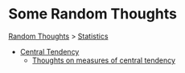 # Some Random Thoughts

[Random Thoughts](/thoughts/) > [Statistics](/thoughts/statistics/)

* [Central Tendency](/thoughts/central-tendency/)
	* [Thoughts on measures of central tendency](/thoughts/central-tendency/central-tendency.pdf)

